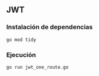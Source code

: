## JWT

### Instalación de dependencias
```
go mod tidy
```
### Ejecución
```
go run jwt_one_route.go
```